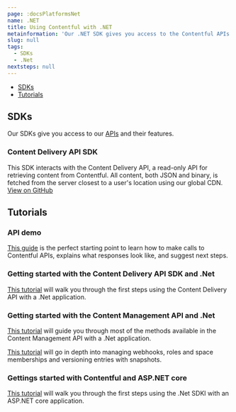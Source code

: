 ```yaml
---
page: :docsPlatformsNet
name: .NET
title: Using Contentful with .NET
metainformation: 'Our .NET SDK gives you access to the Contentful APIs and their features.'
slug: null
tags:
  - SDKs
  - .Net
nextsteps: null
---
```


-   [SDKs](#sdks)
-   [Tutorials](#tutorials)

## SDKs

Our SDKs give you access to our [APIs](/developers/docs/concepts/apis/) and their features.

### Content Delivery API SDK

This SDK interacts with the Content Delivery API, a read-only API for retrieving content from Contentful. All content, both JSON and binary, is fetched from the server closest to a user's location using our global CDN.<br/>
[View on GitHub](https://github.com/contentful/contentful.net)

## Tutorials

### API demo

[This guide](/developers/api-demo/dotnet/) is the perfect starting point to learn how to make calls to Contentful APIs, explains what responses look like, and suggest next steps.

### Getting started with the Content Delivery API SDK and .Net

[This tutorial](/developers/docs/net/tutorials/using-net-cda-sdk/) will walk you through the first steps using the Content Delivery API with a .Net application.

### Getting started with the Content Management API and .Net

[This tutorial](/developers/docs/net/tutorials/management-api/) will guide you through most of the methods available in the Content Management API with a .Net application.

[This tutorial](/developers/docs/net/tutorials/webhook-roles-snapshots/) will go in depth into managing webhooks, roles and space memberships and versioning entries with snapshots.

### Gettings started with Contentful and ASP.NET core

[This tutorial](/developers/docs/net/tutorials/aspnet-core/) will walk you through the first steps using the .Net SDKI with an ASP.NET core application.